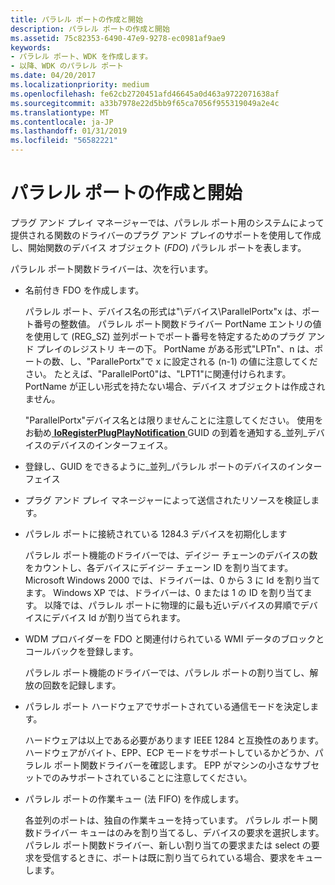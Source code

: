 ```yaml
---
title: パラレル ポートの作成と開始
description: パラレル ポートの作成と開始
ms.assetid: 75c82353-6490-47e9-9278-ec0981af9ae9
keywords:
- パラレル ポート、WDK を作成します。
- 以降、WDK のパラレル ポート
ms.date: 04/20/2017
ms.localizationpriority: medium
ms.openlocfilehash: fe62cb2720451afd46645a0d463a9722071638af
ms.sourcegitcommit: a33b7978e22d5bb9f65ca7056f955319049a2e4c
ms.translationtype: MT
ms.contentlocale: ja-JP
ms.lasthandoff: 01/31/2019
ms.locfileid: "56582221"
---
```

# <a name="creating-and-starting-a-parallel-port"></a>パラレル ポートの作成と開始





プラグ アンド プレイ マネージャーでは、パラレル ポート用のシステムによって提供される関数のドライバーのプラグ アンド プレイのサポートを使用して作成し、開始関数のデバイス オブジェクト (*FDO*) パラレル ポートを表します。

パラレル ポート関数ドライバーは、次を行います。

-   名前付き FDO を作成します。

    パラレル ポート、デバイス名の形式は"\\デバイス\\ParallelPortx"x は、ポート番号の整数値。 パラレル ポート関数ドライバー PortName エントリの値を使用して (REG\_SZ) 並列ポートでポート番号を特定するためのプラグ アンド プレイのレジストリ キーの下。 PortName がある形式"LPTn"、n は、ポートの数、し、"ParallePortx"で x に設定される (n-1) の値に注意してください。 たとえば、"ParallelPort0"は、"LPT1"に関連付けられます。 PortName が正しい形式を持たない場合、デバイス オブジェクトは作成されません。

    "ParallelPortx"デバイス名とは限りませんことに注意してください。 使用をお勧め[ **IoRegisterPlugPlayNotification** ](https://msdn.microsoft.com/library/windows/hardware/ff549526) GUID の到着を通知する\_並列\_デバイスのデバイスのインターフェイス。

-   登録し、GUID をできるように\_並列\_パラレル ポートのデバイスのインターフェイス

-   プラグ アンド プレイ マネージャーによって送信されたリソースを検証します。

-   パラレル ポートに接続されている 1284.3 デバイスを初期化します

    パラレル ポート機能のドライバーでは、デイジー チェーンのデバイスの数をカウントし、各デバイスにデイジー チェーン ID を割り当てます。 Microsoft Windows 2000 では、ドライバーは、0 から 3 に Id を割り当てます。 Windows XP では、ドライバーは、0 または 1 の ID を割り当てます。 以降では、パラレル ポートに物理的に最も近いデバイスの昇順でデバイスにデバイス Id が割り当てられます。

-   WDM プロバイダーを FDO と関連付けられている WMI データのブロックとコールバックを登録します。

    パラレル ポート機能のドライバーでは、パラレル ポートの割り当てし、解放の回数を記録します。

-   パラレル ポート ハードウェアでサポートされている通信モードを決定します。

    ハードウェアは以上である必要があります IEEE 1284 と互換性のあります。 ハードウェアがバイト、EPP、ECP モードをサポートしているかどうか、パラレル ポート関数ドライバーを確認します。 EPP がマシンの小さなサブセットでのみサポートされていることに注意してください。

-   パラレル ポートの作業キュー (法 FIFO) を作成します。

    各並列のポートは、独自の作業キューを持っています。 パラレル ポート関数ドライバー キューはのみを割り当てるし、デバイスの要求を選択します。 パラレル ポート関数ドライバー、新しい割り当ての要求または select の要求を受信するときに、ポートは既に割り当てられている場合、要求をキューします。

 

 




